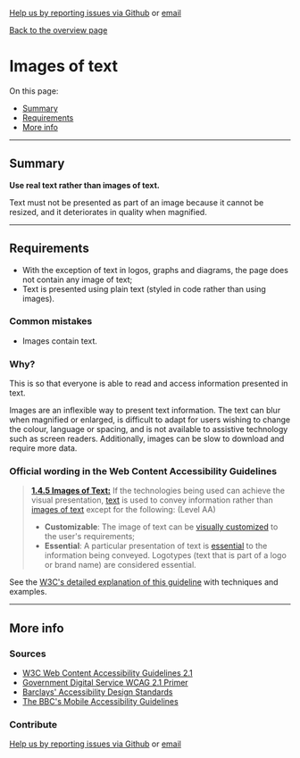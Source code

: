 [Help us by reporting issues via Github](https://github.com/theappbusiness/accessibility-guidelines) or [email](mailto:jeanfrancois@theappbusiness.com)

[Back to the overview page](./../README.md)

# Images of text

On this page:
* [Summary](#summary)
* [Requirements](#requirements)
* [More info](#more-info)

---

## Summary

**Use real text rather than images of text.**

Text must not be presented as part of an image because it cannot be resized, and it deteriorates in quality when magnified.

---

## Requirements

* With the exception of text in logos, graphs and diagrams, the page does not contain any image of text;
* Text is presented using plain text (styled in code rather than using images).

### Common mistakes

*   Images contain text.

### Why?

This is so that everyone is able to read and access information presented in text.

Images are an inflexible way to present text information. The text can blur when magnified or enlarged, is difficult to adapt for users wishing to change the colour, language or spacing, and is not available to assistive technology such as screen readers. Additionally, images can be slow to download and require more data.

### Official wording in the Web Content Accessibility Guidelines

> [**1.4.5 Images of Text:**](https://www.w3.org/TR/UNDERSTANDING-WCAG20/visual-audio-contrast-text-presentation.html) If the technologies being used can achieve the visual presentation, [text](https://www.w3.org/TR/UNDERSTANDING-WCAG20/visual-audio-contrast-text-presentation.html#textdef) is used to convey information rather than [images of text](https://www.w3.org/TR/UNDERSTANDING-WCAG20/visual-audio-contrast-text-presentation.html#images-of-textdef) except for the following: (Level AA)
>
> * **Customizable**: The image of text can be [visually customized](https://www.w3.org/TR/UNDERSTANDING-WCAG20/visual-audio-contrast-text-presentation.html#visually-customizeddef) to the user's requirements;
> * **Essential**: A particular presentation of text is [essential](https://www.w3.org/TR/UNDERSTANDING-WCAG20/visual-audio-contrast-text-presentation.html#essentialdef) to the information being conveyed. Logotypes (text that is part of a logo or brand name) are considered essential.

See the [W3C's detailed explanation of this guideline](https://www.w3.org/TR/UNDERSTANDING-WCAG20/visual-audio-contrast-text-presentation.html) with techniques and examples.

---

## More info

### Sources

* [W3C Web Content Accessibility Guidelines 2.1](https://www.w3.org/TR/WCAG21/)
* [Government Digital Service WCAG 2.1 Primer](https://alphagov.github.io/wcag-primer/)
* [Barclays' Accessibility Design Standards](https://home.barclays/who-we-are/our-suppliers/our-requirements-of-external-suppliers/)
* [The BBC's Mobile Accessibility Guidelines](https://www.bbc.co.uk/guidelines/futuremedia/accessibility/mobile/summary)

### Contribute

[Help us by reporting issues via Github](https://github.com/theappbusiness/accessibility-guidelines) or [email](mailto:jeanfrancois@theappbusiness.com)